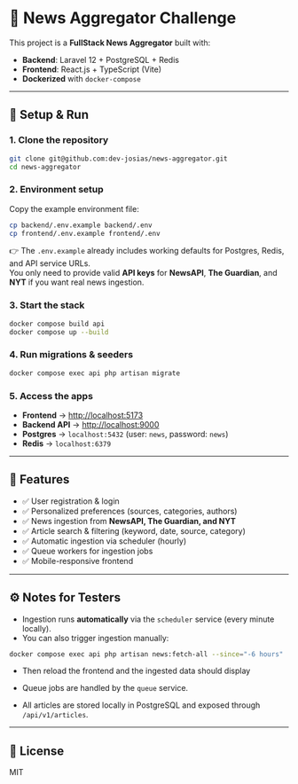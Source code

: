 # 📰 News Aggregator Challenge

This project is a **FullStack News Aggregator** built with:

- **Backend**: Laravel 12 + PostgreSQL + Redis
- **Frontend**: React.js + TypeScript (Vite)
- **Dockerized** with `docker-compose`

---

## 🚀 Setup & Run

### 1. Clone the repository

```bash
git clone git@github.com:dev-josias/news-aggregator.git
cd news-aggregator
```

### 2. Environment setup

Copy the example environment file:

```bash
cp backend/.env.example backend/.env
cp frontend/.env.example frontend/.env
```

👉 The `.env.example` already includes working defaults for Postgres, Redis, and API service URLs.  
You only need to provide valid **API keys** for **NewsAPI**, **The Guardian**, and **NYT** if you want real news ingestion.

### 3. Start the stack

```bash
docker compose build api
docker compose up --build
```

### 4. Run migrations & seeders

```bash
docker compose exec api php artisan migrate
```

### 5. Access the apps

- **Frontend** → [http://localhost:5173](http://localhost:5173)
- **Backend API** → [http://localhost:9000](http://localhost:9000)
- **Postgres** → `localhost:5432` (user: `news`, password: `news`)
- **Redis** → `localhost:6379`

---

## 📰 Features

- ✅ User registration & login
- ✅ Personalized preferences (sources, categories, authors)
- ✅ News ingestion from **NewsAPI, The Guardian, and NYT**
- ✅ Article search & filtering (keyword, date, source, category)
- ✅ Automatic ingestion via scheduler (hourly)
- ✅ Queue workers for ingestion jobs
- ✅ Mobile-responsive frontend

---

## ⚙️ Notes for Testers

- Ingestion runs **automatically** via the `scheduler` service (every minute locally).
- You can also trigger ingestion manually:

```bash
docker compose exec api php artisan news:fetch-all --since="-6 hours"
```

- Then reload the frontend and the ingested data should display

- Queue jobs are handled by the `queue` service.
- All articles are stored locally in PostgreSQL and exposed through `/api/v1/articles`.

---

## 📜 License

MIT
